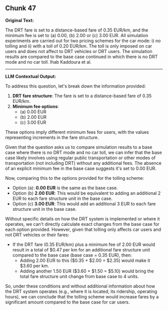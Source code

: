 ## Chunk 47

**Original Text:**

The DRT fare is set to a distance-based fare of 0.35 EUR/km, and the minimum fee is set to (a) 0.00,
(b) 2.00 or (c) 3.00 EUR. All simulation experiments are carried out for two pricing schemes for the car mode: i) no
tolling and ii) with a toll of 0.20 EUR/km. The toll is only imposed on car users and does not affect to DRT vehicles
or DRT users. The simulation results are compared to the base case continued in which there is no DRT mode and no
car toll. Ihab Kaddoura et al.

---

**LLM Contextual Output:**

To address this question, let's break down the information provided:

1. **DRT fare structure**: The fare is set to a distance-based fare of 0.35 EUR/km.
2. **Minimum fee options**:
   - (a) 0.00 EUR
   - (b) 2.00 EUR
   - (c) 3.00 EUR

These options imply different minimum fees for users, with the values representing increments in the fare structure.

Given that the question asks us to compare simulation results to a base case where there is no DRT mode and no car toll, we can infer that the base case likely involves using regular public transportation or other modes of transportation (not including DRT) without any additional fees. The absence of an explicit minimum fee in the base case suggests it's set to 0.00 EUR.

Now, comparing this to the options provided for the tolling scheme:

- Option (a): **0.00 EUR** is the same as the base case.
- Option (b) **2.00 EUR**: This would be equivalent to adding an additional 2 EUR to each fare structure unit in the base case.
- Option (c) **3.00 EUR**: This would add an additional 3 EUR to each fare structure unit in the base case.

Without specific details on how the DRT system is implemented or where it operates, we can't directly calculate exact changes from the base case for each option provided. However, given that tolling only affects car users and not DRT vehicles or their fares:

- If the DRT fare (0.35 EUR/km) plus a minimum fee of 2.00 EUR would result in a total of $0.47 per km for an additional fare structure unit compared to the base case (base case = 0.35 EUR), then:
  - Adding 2.00 EUR to this ($0.35 + $2.00 = $2.35) would make it $3.60 per km.
  - Adding another 1.50 EUR ($3.60 + $1.50 = $5.10) would bring the total fare structure unit change from base case to 4 units.

So, under these conditions and without additional information about how the DRT system operates (e.g., where it is located, its ridership, operating hours), we can conclude that the tolling scheme would increase fares by a significant amount compared to the base case for car users.
